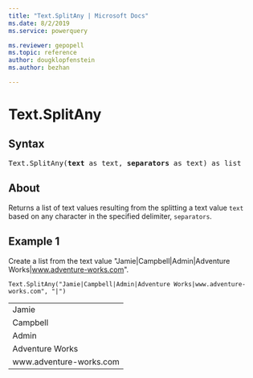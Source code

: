 ```yaml
---
title: "Text.SplitAny | Microsoft Docs"
ms.date: 8/2/2019
ms.service: powerquery

ms.reviewer: gepopell
ms.topic: reference
author: dougklopfenstein
ms.author: bezhan

---
```

# Text.SplitAny

## Syntax

<pre>
Text.SplitAny(<b>text</b> as text, <b>separators</b> as text) as list
</pre> 
  
## About  
Returns a list of text values resulting from the splitting a text value `text` based on any character in the specified delimiter, `separators`.

## Example 1
Create a list from the text value "Jamie|Campbell|Admin|Adventure Works|www.adventure-works.com".

```powerquery-m
Text.SplitAny("Jamie|Campbell|Admin|Adventure Works|www.adventure-works.com", "|")
```

<table> <tr><td>Jamie</td></tr> <tr><td>Campbell</td></tr> <tr><td>Admin</td></tr> <tr><td>Adventure Works</td></tr> <tr><td>www.adventure-works.com</td></tr> </table>
